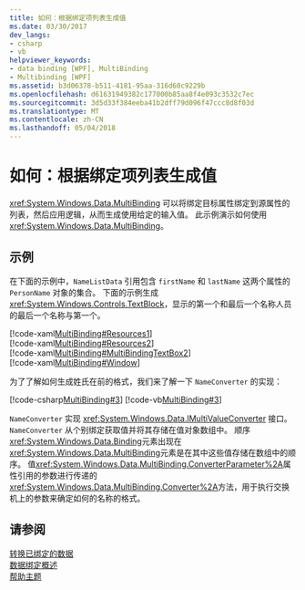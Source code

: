 ```yaml
---
title: 如何：根据绑定项列表生成值
ms.date: 03/30/2017
dev_langs:
- csharp
- vb
helpviewer_keywords:
- data binding [WPF], MultiBinding
- Multibinding [WPF]
ms.assetid: b3d06378-b511-4181-95aa-316d60c9229b
ms.openlocfilehash: d61631949382c177000b85aa8f4e093c3532c7ec
ms.sourcegitcommit: 3d5d33f384eeba41b2dff79d096f47ccc8d8f03d
ms.translationtype: MT
ms.contentlocale: zh-CN
ms.lasthandoff: 05/04/2018
---
```

# <a name="how-to-produce-a-value-based-on-a-list-of-bound-items"></a>如何：根据绑定项列表生成值
<xref:System.Windows.Data.MultiBinding> 可以将绑定目标属性绑定到源属性的列表，然后应用逻辑，从而生成使用给定的输入值。 此示例演示如何使用<xref:System.Windows.Data.MultiBinding>。  
  
## <a name="example"></a>示例  
 在下面的示例中，`NameListData` 引用包含 `firstName` 和 `lastName` 这两个属性的 `PersonName` 对象的集合。 下面的示例生成<xref:System.Windows.Controls.TextBlock>，显示的第一个和最后一个名称人员的最后一个名称与第一个。  
  
 [!code-xaml[MultiBinding#Resources1](../../../../samples/snippets/csharp/VS_Snippets_Wpf/MultiBinding/CSharp/Window1.xaml#resources1)]  
[!code-xaml[MultiBinding#Resources2](../../../../samples/snippets/csharp/VS_Snippets_Wpf/MultiBinding/CSharp/Window1.xaml#resources2)]  
[!code-xaml[MultiBinding#MultiBindingTextBox2](../../../../samples/snippets/csharp/VS_Snippets_Wpf/MultiBinding/CSharp/Window1.xaml#multibindingtextbox2)]  
[!code-xaml[MultiBinding#Window](../../../../samples/snippets/csharp/VS_Snippets_Wpf/MultiBinding/CSharp/Window1.xaml#window)]  
  
 为了了解如何生成姓氏在前的格式，我们来了解一下 `NameConverter` 的实现：  
  
 [!code-csharp[MultiBinding#3](../../../../samples/snippets/csharp/VS_Snippets_Wpf/MultiBinding/CSharp/NameConverter.cs#3)]
 [!code-vb[MultiBinding#3](../../../../samples/snippets/visualbasic/VS_Snippets_Wpf/MultiBinding/VisualBasic/NameConverter.vb#3)]  
  
 `NameConverter` 实现 <xref:System.Windows.Data.IMultiValueConverter> 接口。 `NameConverter` 从个别绑定获取值并将其存储在值对象数组中。 顺序<xref:System.Windows.Data.Binding>元素出现在<xref:System.Windows.Data.MultiBinding>元素是在其中这些值存储在数组中的顺序。 值<xref:System.Windows.Data.MultiBinding.ConverterParameter%2A>属性引用的参数进行传递的<xref:System.Windows.Data.MultiBinding.Converter%2A>方法，用于执行交换机上的参数来确定如何的名称的格式。  
  
## <a name="see-also"></a>请参阅  
 [转换已绑定的数据](../../../../docs/framework/wpf/data/how-to-convert-bound-data.md)  
 [数据绑定概述](../../../../docs/framework/wpf/data/data-binding-overview.md)  
 [帮助主题](../../../../docs/framework/wpf/data/data-binding-how-to-topics.md)
